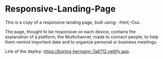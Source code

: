 # Responsive-Landing-Page
This is a copy of a responsive landing page, built using: -html;-Css.

The page, thought to be responsive on each device, contains the explanation of a platform, the Multichannel, made to
connect people, to help them remind important date and to organize personal or business meetings. 

Link of the deploy: https://boring-hermann-7a6712.netlify.app.


